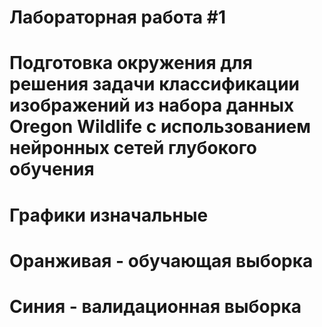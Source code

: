 # Лабораторная работа #1
# Подготовка окружения для решения задачи классификации изображений из набора данных Oregon Wildlife с использованием нейронных сетей глубокого обучения
# Графики изначальные
# Оранживая - обучающая выборка
# Синия - валидационная выборка
